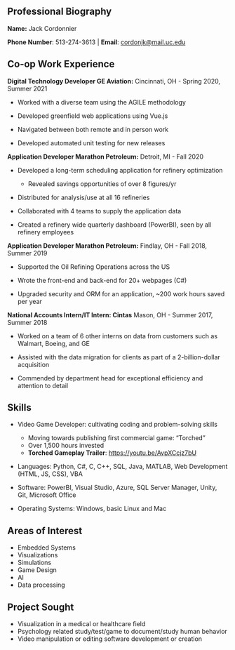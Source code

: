 ## Professional Biography 

**Name:** Jack Cordonnier

**Phone Number**: 513-274-3613 | **Email**: [cordonjk@mail.uc.edu](mailto:cordonjk@mail.uc.edu)

## Co-op Work Experience

**Digital Technology Developer GE Aviation:** Cincinnati, OH - Spring 2020, Summer 2021

* Worked with a diverse team using the AGILE methodology

* Developed greenfield web applications using Vue.js

* Navigated between both remote and in person work

* Developed automated unit testing for new releases 

**Application Developer Marathon Petroleum:** Detroit, MI - Fall 2020

* Developed a long-term scheduling application for refinery optimization
  * Revealed savings opportunities of over 8 figures/yr

* Distributed for analysis/use at all 16 refineries

* Collaborated with 4 teams to supply the application data

* Created a refinery wide quarterly dashboard (PowerBI), seen by all refinery employees

**Application Developer Marathon Petroleum:** Findlay, OH - Fall 2018, Summer 2019

* Supported the Oil Refining Operations across the US

* Wrote the front-end and back-end for 20+ webpages (C#)

* Upgraded security and ORM for an application, ~200 work hours saved per year

**National Accounts Intern/IT Intern: Cintas** Mason, OH - Summer 2017, Summer 2018                                                                                      

* Worked on a team of 6 other interns on data from customers such as Walmart, Boeing, and GE

* Assisted with the data migration for clients as part of a 2-billion-dollar acquisition 

* Commended by department head for exceptional efficiency and attention to detail

## Skills

* Video Game Developer: cultivating coding and problem-solving skills
  * Moving towards publishing first commercial game: “Torched”
  * Over 1,500 hours invested
  * **Torched Gameplay Trailer**: https://youtu.be/AvpXCcjz7bU

* Languages: Python, C#, C, C++, SQL, Java, MATLAB, Web Development (HTML, JS, CSS), VBA

* Software: PowerBI, Visual Studio, Azure, SQL Server Manager, Unity, Git, Microsoft Office

* Operating Systems: Windows, basic Linux and Mac

## Areas of Interest

* Embedded Systems
* Visualizations
* Simulations
* Game Design
* AI
* Data processing

## Project Sought

* Visualization in a medical or healthcare field
* Psychology related study/test/game to document/study human behavior
* Video manipulation or editing software development or creation

